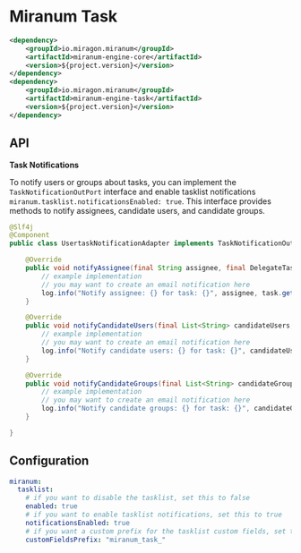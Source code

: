 # Miranum Task

```xml
<dependency>
    <groupId>io.miragon.miranum</groupId>
    <artifactId>miranum-engine-core</artifactId>
    <version>${project.version}</version>
</dependency>
<dependency>
    <groupId>io.miragon.miranum</groupId>
    <artifactId>miranum-engine-task</artifactId>
    <version>${project.version}</version>
</dependency>
```

## API

**Task Notifications**

To notify users or groups about tasks, you can implement the `TaskNotificationOutPort` interface and enable tasklist notifications `miranum.tasklist.notificationsEnabled: true`.
This interface provides methods to notify assignees, candidate users, and candidate groups.

```java
@Slf4j
@Component
public class UsertaskNotificationAdapter implements TaskNotificationOutPort {

    @Override
    public void notifyAssignee(final String assignee, final DelegateTask task) {
        // example implementation
        // you may want to create an email notification here
        log.info("Notify assignee: {} for task: {}", assignee, task.getName());
    }

    @Override
    public void notifyCandidateUsers(final List<String> candidateUsers, final DelegateTask task) {
        // example implementation
        // you may want to create an email notification here
        log.info("Notify candidate users: {} for task: {}", candidateUsers, task.getName());
    }

    @Override
    public void notifyCandidateGroups(final List<String> candidateGroups, final DelegateTask delegateTask) {
        // example implementation
        // you may want to create an email notification here
        log.info("Notify candidate groups: {} for task: {}", candidateGroups, delegateTask.getName());
    }

}
```

## Configuration

```yaml
miranum:
  tasklist:
    # if you want to disable the tasklist, set this to false
    enabled: true
    # if you want to enable tasklist notifications, set this to true
    notificationsEnabled: true
    # if you want a custom prefix for the tasklist custom fields, set this to your desired prefix
    customFieldsPrefix: "miranum_task_"
```
